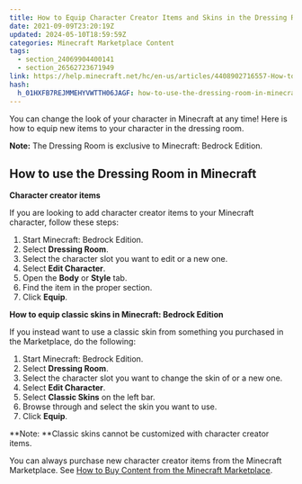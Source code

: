 ```yaml
---
title: How to Equip Character Creator Items and Skins in the Dressing Room in Minecraft
date: 2021-09-09T23:20:19Z
updated: 2024-05-10T18:59:59Z
categories: Minecraft Marketplace Content
tags:
  - section_24069904400141
  - section_26562723671949
link: https://help.minecraft.net/hc/en-us/articles/4408902716557-How-to-Equip-Character-Creator-Items-and-Skins-in-the-Dressing-Room-in-Minecraft
hash:
  h_01HXFB7REJMMEHYVWTTH06JAGF: how-to-use-the-dressing-room-in-minecraft
---
```


You can change the look of your character in Minecraft at any time! Here is how to equip new items to your character in the dressing room.

**Note:** The Dressing Room is exclusive to Minecraft: Bedrock Edition.

## How to use the Dressing Room in Minecraft

**Character creator items**

If you are looking to add character creator items to your Minecraft character, follow these steps:

1.  Start Minecraft: Bedrock Edition. 
2.  Select **Dressing Room**. 
3.  Select the character slot you want to edit or a new one. 
4.  Select **Edit Character**. 
5.  Open the **Body** or **Style** tab. 
6.  Find the item in the proper section. 
7.  Click **Equip**.

**How to equip classic skins in Minecraft: Bedrock Edition**

If you instead want to use a classic skin from something you purchased in the Marketplace, do the following:

1.  Start Minecraft: Bedrock Edition.
2.  Select **Dressing Room**.
3.  Select the character slot you want to change the skin of or a new one.
4.  Select **Edit Character**.
5.  Select **Classic Skins** on the left bar.
6.  Browse through and select the skin you want to use.
7.  Click **Equip**.

**Note: **Classic skins cannot be customized with character creator items.

You can always purchase new character creator items from the Minecraft Marketplace. See [How to Buy Content from the Minecraft Marketplace](./How-to-Buy-Content-From-the-Minecraft-Marketplace.md).
